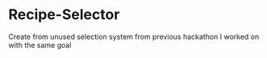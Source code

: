 # Recipe-Selector
Create from unused selection system from previous hackathon I worked on with the same goal
